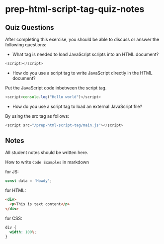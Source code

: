 # prep-html-script-tag-quiz-notes

## Quiz Questions

After completing this exercise, you should be able to discuss or answer the following questions:

- What tag is needed to load JavaScript scripts into an HTML document?

```javascript
<script></script>
```

- How do you use a script tag to write JavaScript directly in the HTML document?

Put the JavaScript code inbetween the script tag.

```javascript
<script>console.log("Hello world")</script>
```

- How do you use a script tag to load an external JavaScript file?

By using the src tag as follows:

```javascript
<script src="/prep-html-script-tag/main.js"></script>
```

## Notes

All student notes should be written here.

How to write `Code Examples` in markdown

for JS:

```javascript
const data = 'Howdy';
```

for HTML:

```html
<div>
  <p>This is text content</p>
</div>
```

for CSS:

```css
div {
  width: 100%;
}
```
